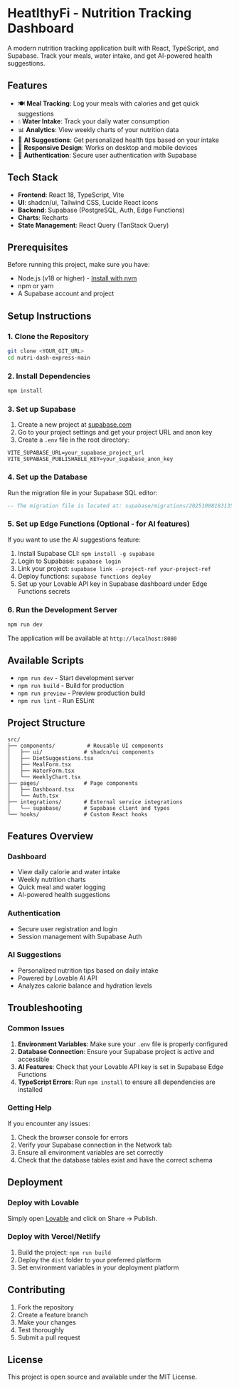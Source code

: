 # HeatlthyFi - Nutrition Tracking Dashboard

A modern nutrition tracking application built with React, TypeScript, and Supabase. Track your meals, water intake, and get AI-powered health suggestions.

## Features

- 🍽️ **Meal Tracking**: Log your meals with calories and get quick suggestions
- 💧 **Water Intake**: Track your daily water consumption
- 📊 **Analytics**: View weekly charts of your nutrition data
- 🤖 **AI Suggestions**: Get personalized health tips based on your intake
- 📱 **Responsive Design**: Works on desktop and mobile devices
- 🔐 **Authentication**: Secure user authentication with Supabase

## Tech Stack

- **Frontend**: React 18, TypeScript, Vite
- **UI**: shadcn/ui, Tailwind CSS, Lucide React icons
- **Backend**: Supabase (PostgreSQL, Auth, Edge Functions)
- **Charts**: Recharts
- **State Management**: React Query (TanStack Query)

## Prerequisites

Before running this project, make sure you have:

- Node.js (v18 or higher) - [Install with nvm](https://github.com/nvm-sh/nvm#installing-and-updating)
- npm or yarn
- A Supabase account and project

## Setup Instructions

### 1. Clone the Repository

```bash
git clone <YOUR_GIT_URL>
cd nutri-dash-express-main
```

### 2. Install Dependencies

```bash
npm install
```

### 3. Set up Supabase

1. Create a new project at [supabase.com](https://supabase.com)
2. Go to your project settings and get your project URL and anon key
3. Create a `.env` file in the root directory:

```env
VITE_SUPABASE_URL=your_supabase_project_url
VITE_SUPABASE_PUBLISHABLE_KEY=your_supabase_anon_key
```

### 4. Set up the Database

Run the migration file in your Supabase SQL editor:

```sql
-- The migration file is located at: supabase/migrations/20251008183135_f9af2fe2-5d04-48eb-bd66-b075d98ab155.sql
```

### 5. Set up Edge Functions (Optional - for AI features)

If you want to use the AI suggestions feature:

1. Install Supabase CLI: `npm install -g supabase`
2. Login to Supabase: `supabase login`
3. Link your project: `supabase link --project-ref your-project-ref`
4. Deploy functions: `supabase functions deploy`
5. Set up your Lovable API key in Supabase dashboard under Edge Functions secrets

### 6. Run the Development Server

```bash
npm run dev
```

The application will be available at `http://localhost:8080`

## Available Scripts

- `npm run dev` - Start development server
- `npm run build` - Build for production
- `npm run preview` - Preview production build
- `npm run lint` - Run ESLint

## Project Structure

```
src/
├── components/          # Reusable UI components
│   ├── ui/             # shadcn/ui components
│   ├── DietSuggestions.tsx
│   ├── MealForm.tsx
│   ├── WaterForm.tsx
│   └── WeeklyChart.tsx
├── pages/              # Page components
│   ├── Dashboard.tsx
│   └── Auth.tsx
├── integrations/       # External service integrations
│   └── supabase/       # Supabase client and types
└── hooks/              # Custom React hooks
```

## Features Overview

### Dashboard
- View daily calorie and water intake
- Weekly nutrition charts
- Quick meal and water logging
- AI-powered health suggestions

### Authentication
- Secure user registration and login
- Session management with Supabase Auth

### AI Suggestions
- Personalized nutrition tips based on daily intake
- Powered by Lovable AI API
- Analyzes calorie balance and hydration levels

## Troubleshooting

### Common Issues

1. **Environment Variables**: Make sure your `.env` file is properly configured
2. **Database Connection**: Ensure your Supabase project is active and accessible
3. **AI Features**: Check that your Lovable API key is set in Supabase Edge Functions
4. **TypeScript Errors**: Run `npm install` to ensure all dependencies are installed

### Getting Help

If you encounter any issues:

1. Check the browser console for errors
2. Verify your Supabase connection in the Network tab
3. Ensure all environment variables are set correctly
4. Check that the database tables exist and have the correct schema

## Deployment

### Deploy with Lovable

Simply open [Lovable](https://lovable.dev) and click on Share -> Publish.

### Deploy with Vercel/Netlify

1. Build the project: `npm run build`
2. Deploy the `dist` folder to your preferred platform
3. Set environment variables in your deployment platform

## Contributing

1. Fork the repository
2. Create a feature branch
3. Make your changes
4. Test thoroughly
5. Submit a pull request

## License

This project is open source and available under the MIT License.
